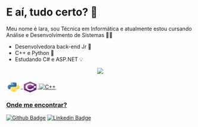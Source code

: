 # E aí, tudo certo? 👋

Meu nome é Iara, sou Técnica em Informática e atualmente estou cursando Análise e Desenvolvimento de Sistemas 👩‍💻

- Desenvolvedora back-end Jr 👾
-  C++ e Python 🐍
-  Estudando C# e ASP.NET :bulb:

<div align="center">
  <a href="https://github.com/yara-leodoro">
    
  <img height="180em" src="https://github-readme-stats.vercel.app/api/top-langs/?username=yara-leodoro&layout=compact&langs_count=7&theme=buefy"/>
   
</div>
<div style="display: inline_block"><br>

  <img align="center" alt="Python" height="30" width="40" src="https://raw.githubusercontent.com/devicons/devicon/master/icons/python/python-original.svg">
  <img align="center" alt="CSharp" height="30" width="40" src="https://raw.githubusercontent.com/devicons/devicon/master/icons/csharp/csharp-original.svg">
  <img align="center" alt="C++" height="30" width="40"src="https://cdn.jsdelivr.net/gh/devicons/devicon/icons/cplusplus/cplusplus-original.svg" />
</div>

### Onde me encontrar? 

[![Github Badge](https://img.shields.io/badge/-Github-000?style=flat-square&logo=Github&logoColor=white&link=https://github.com/dvdnotfound)](https://github.com/yara-leodoro)
[![Linkedin Badge](https://img.shields.io/badge/-LinkedIn-blue?style=flat-square&logo=Linkedin&logoColor=white&link=https://www.linkedin.com/in/david-santos-a482041b2/)](https://www.linkedin.com/in/iara-leodoro-82b2a114a/)
